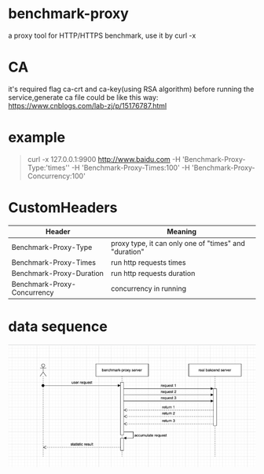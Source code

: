 # benchmark-proxy
a proxy tool for HTTP/HTTPS benchmark,  use it by curl -x 
# CA
it's required flag ca-crt and ca-key(using RSA algorithm) before running the service,generate ca file could be like this way:
https://www.cnblogs.com/lab-zj/p/15176787.html
# example 
> curl -x 127.0.0.1:9900 http://www.baidu.com -H 'Benchmark-Proxy-Type:'times'' -H 'Benchmark-Proxy-Times:100' -H 'Benchmark-Proxy-Concurrency:100'
# CustomHeaders

| Header                      | Meaning                                               |
|-----------------------------|-------------------------------------------------------|
| Benchmark-Proxy-Type        | proxy type, it can only one of "times" and "duration" |
| Benchmark-Proxy-Times       | run http requests times                               |
| Benchmark-Proxy-Duration    | run http requests duration                            |
| Benchmark-Proxy-Concurrency | concurrency in running                                |

# data sequence
![alt 数据流图](./doc/benchmark-proxy.png)